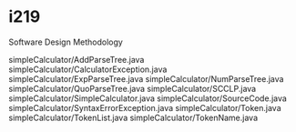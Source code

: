 # i219
Software Design Methodology

simpleCalculator/AddParseTree.java
simpleCalculator/CalculatorException.java
simpleCalculator/ExpParseTree.java
simpleCalculator/NumParseTree.java
simpleCalculator/QuoParseTree.java
simpleCalculator/SCCLP.java
simpleCalculator/SimpleCalculator.java
simpleCalculator/SourceCode.java
simpleCalculator/SyntaxErrorException.java
simpleCalculator/Token.java
simpleCalculator/TokenList.java
simpleCalculator/TokenName.java
